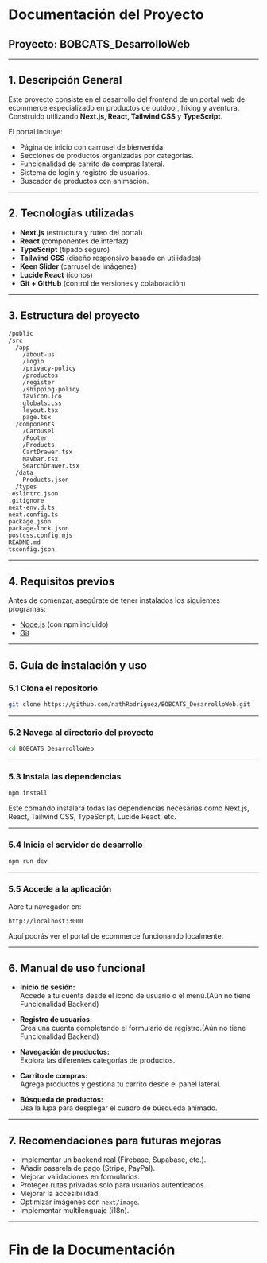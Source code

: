 # Documentación del Proyecto

## Proyecto: **BOBCATS_DesarrolloWeb**

---

## 1. Descripción General

Este proyecto consiste en el desarrollo del frontend de un portal web de ecommerce especializado en productos de outdoor, hiking y aventura.  
Construido utilizando **Next.js, React, Tailwind CSS** y **TypeScript**.

El portal incluye:

- Página de inicio con carrusel de bienvenida.
- Secciones de productos organizadas por categorías.
- Funcionalidad de carrito de compras lateral.
- Sistema de login y registro de usuarios.
- Buscador de productos con animación.

---

## 2. Tecnologías utilizadas

- **Next.js** (estructura y ruteo del portal)
- **React** (componentes de interfaz)
- **TypeScript** (tipado seguro)
- **Tailwind CSS** (diseño responsivo basado en utilidades)
- **Keen Slider** (carrusel de imágenes)
- **Lucide React** (íconos)
- **Git + GitHub** (control de versiones y colaboración)

---

## 3. Estructura del proyecto

```
/public
/src
  /app
    /about-us
    /login
    /privacy-policy
    /productos
    /register
    /shipping-policy
    favicon.ico
    globals.css
    layout.tsx
    page.tsx
  /components
    /Carousel
    /Footer
    /Products
    CartDrawer.tsx
    Navbar.tsx
    SearchDrawer.tsx
  /data
    Products.json
  /types
.eslintrc.json
.gitignore
next-env.d.ts
next.config.ts
package.json
package-lock.json
postcss.config.mjs
README.md
tsconfig.json
```

---

## 4. Requisitos previos

Antes de comenzar, asegúrate de tener instalados los siguientes programas:

- [Node.js](https://nodejs.org/) (con npm incluido)
- [Git](https://git-scm.com/)

---

## 5. Guía de instalación y uso

### 5.1 Clona el repositorio

```bash
git clone https://github.com/nathRodriguez/BOBCATS_DesarrolloWeb.git
```

---

### 5.2 Navega al directorio del proyecto

```bash
cd BOBCATS_DesarrolloWeb
```

---

### 5.3 Instala las dependencias

```bash
npm install
```

Este comando instalará todas las dependencias necesarias como Next.js, React, Tailwind CSS, TypeScript, Lucide React, etc.

---

### 5.4 Inicia el servidor de desarrollo

```bash
npm run dev
```

---

### 5.5 Accede a la aplicación

Abre tu navegador en:

```
http://localhost:3000
```

Aquí podrás ver el portal de ecommerce funcionando localmente.

---

## 6. Manual de uso funcional

- **Inicio de sesión:**  
  Accede a tu cuenta desde el icono de usuario o el menú.(Aún no tiene Funcionalidad Backend)

- **Registro de usuarios:**  
  Crea una cuenta completando el formulario de registro.(Aún no tiene Funcionalidad Backend)

- **Navegación de productos:**  
  Explora las diferentes categorías de productos.

- **Carrito de compras:**  
  Agrega productos y gestiona tu carrito desde el panel lateral.

- **Búsqueda de productos:**  
  Usa la lupa para desplegar el cuadro de búsqueda animado.

---

## 7. Recomendaciones para futuras mejoras

- Implementar un backend real (Firebase, Supabase, etc.).
- Añadir pasarela de pago (Stripe, PayPal).
- Mejorar validaciones en formularios.
- Proteger rutas privadas solo para usuarios autenticados.
- Mejorar la accesibilidad.
- Optimizar imágenes con `next/image`.
- Implementar multilenguaje (i18n).

---

# Fin de la Documentación
